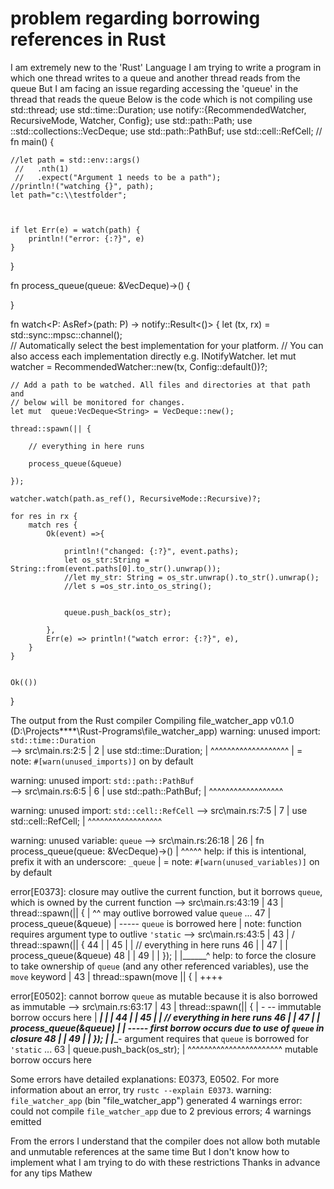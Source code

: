 
# problem regarding borrowing references in Rust

I am extremely new to the 'Rust' Language
I am trying to write a program in which one thread writes to a queue and another thread
reads from the queue
But I am facing an issue regarding accessing the 'queue' in the thread that reads the queue
Below is the code which is not compiling
use std::thread;
use std::time::Duration;
use notify::{RecommendedWatcher, RecursiveMode, Watcher, Config};
use std::path::Path;
use ::std::collections::VecDeque;
use std::path::PathBuf;
use std::cell::RefCell;
//
fn main() {
   
    
    //let path = std::env::args()
     //   .nth(1)
     //   .expect("Argument 1 needs to be a path");
    //println!("watching {}", path);
    let path="c:\\testfolder";
    
    

    if let Err(e) = watch(path) {
        println!("error: {:?}", e)
    }
    
}

fn process_queue(queue:  &VecDeque<String>)->()
{
   
}



fn watch<P: AsRef<Path>>(path: P) -> notify::Result<()> {
    let (tx, rx) = std::sync::mpsc::channel();      
    // Automatically select the best implementation for your platform.
    // You can also access each implementation directly e.g. INotifyWatcher.
    let mut watcher = RecommendedWatcher::new(tx, Config::default())?;

    // Add a path to be watched. All files and directories at that path and
    // below will be monitored for changes.
    let mut  queue:VecDeque<String> = VecDeque::new();
    
    thread::spawn(|| {

        // everything in here runs
        
        process_queue(&queue)
        
    }); 

    watcher.watch(path.as_ref(), RecursiveMode::Recursive)?;
    
    for res in rx {
        match res {
            Ok(event) =>{
            
                println!("changed: {:?}", event.paths); 
                let os_str:String = String::from(event.paths[0].to_str().unwrap());
                //let my_str: String = os_str.unwrap().to_str().unwrap();
                //let s =os_str.into_os_string();  
                
                
                queue.push_back(os_str);
                
            },
            Err(e) => println!("watch error: {:?}", e),
        }
    }
   

    Ok(())
}

The output from the Rust compiler
Compiling file_watcher_app v0.1.0 (D:\Projects\****\Rust-Programs\file_watcher_app)
warning: unused import: `std::time::Duration`    
 --> src\main.rs:2:5
  |
2 | use std::time::Duration;
  |     ^^^^^^^^^^^^^^^^^^^
  |
  = note: `#[warn(unused_imports)]` on by default

warning: unused import: `std::path::PathBuf`     
 --> src\main.rs:6:5
  |
6 | use std::path::PathBuf;
  |     ^^^^^^^^^^^^^^^^^^

warning: unused import: `std::cell::RefCell`
 --> src\main.rs:7:5
  |
7 | use std::cell::RefCell;
  |     ^^^^^^^^^^^^^^^^^^

warning: unused variable: `queue`
  --> src\main.rs:26:18
   |
26 | fn process_queue(queue:  &VecDeque<String>)->()
   |                  ^^^^^ help: if this is intentional, prefix it with an underscore: `_queue`
   |
   = note: `#[warn(unused_variables)]` on by default

error[E0373]: closure may outlive the current function, but it borrows `queue`, which is owned by the current function
  --> src\main.rs:43:19
   |
43 |     thread::spawn(|| {
   |                   ^^ may outlive borrowed value `queue`
...
47 |         process_queue(&queue)
   |                        ----- `queue` is borrowed here
   |
note: function requires argument type to outlive `'static`
  --> src\main.rs:43:5
   |
43 | /     thread::spawn(|| {
44 | |
45 | |         // everything in here runs
46 | |
47 | |         process_queue(&queue)
48 | |
49 | |     });
   | |______^
help: to force the closure to take ownership of `queue` (and any other referenced variables), use the `move` keyword
   |
43 |     thread::spawn(move || {
   |                   ++++

error[E0502]: cannot borrow `queue` as mutable because it is also borrowed as immutable
  --> src\main.rs:63:17
   |
43 |       thread::spawn(|| {
   |       -             -- immutable borrow occurs here
   |  _____|
   | |
44 | |
45 | |         // everything in here runs
46 | |
47 | |         process_queue(&queue)
   | |                        ----- first borrow occurs due to use of `queue` in closure
48 | |
49 | |     });
   | |______- argument requires that `queue` is borrowed for `'static`
...
63 |                   queue.push_back(os_str);
   |                   ^^^^^^^^^^^^^^^^^^^^^^^ mutable borrow occurs here

Some errors have detailed explanations: E0373, E0502.
For more information about an error, try `rustc --explain E0373`.
warning: `file_watcher_app` (bin "file_watcher_app") generated 4 warnings
error: could not compile `file_watcher_app` due to 2 previous errors; 4 warnings emitted

From the errors I understand that the compiler does not allow both mutable and unmutable
references at the same time
But I don't know how to implement what I am trying to do with these restrictions
Thanks in advance for any tips
Mathew

        